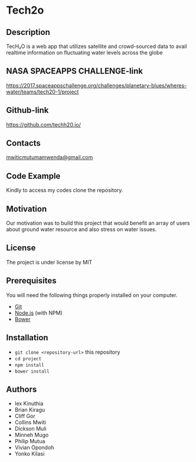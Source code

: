 # Tech2o
## Description
TecH₂O is a web app that utilizes satellite and crowd-sourced data to avail realtime information on fluctuating water levels across the globe

## NASA SPACEAPPS CHALLENGE-link
https://2017.spaceappschallenge.org/challenges/planetary-blues/wheres-water/teams/tech20-1/project

## Github-link
https://github.com/techh20.io/

## Contacts
mwiticmutumamwenda@gmail.com

## Code Example
Kindly to access my codes clone the repository.

## Motivation
Our motivation was to build this project that would benefit an array of users about ground water resource and also stress on water issues.

## License
The project is under license by MIT

## Prerequisites

You will need the following things properly installed on your computer.

* [Git](https://git-scm.com/)
* [Node.js](https://nodejs.org/) (with NPM)
* [Bower](https://bower.io/)


## Installation

* `git clone <repository-url>` this repository
* `cd project`
* `npm install`
* `bower install`

## Authors
 * lex Kinuthia
 * Brian Kiragu
 * Cliff Gor
 * Collins Mwiti
 * Dickson Muli
 * Minneh Mugo
 * Philip Mutua
 * Vivian Opondoh
 * Yonko Kilasi


